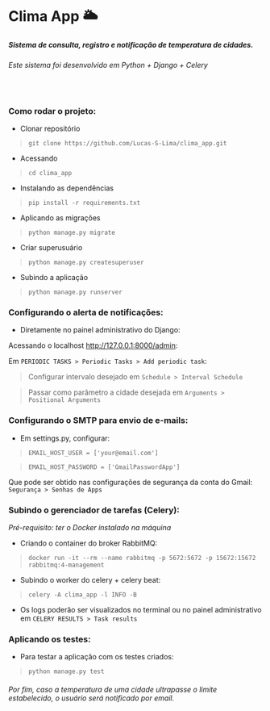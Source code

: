 # Clima App 🌥️
##### Sistema de consulta, registro e notificação de temperatura de cidades.

###### Este sistema foi desenvolvido em Python + Django + Celery
<br>

### Como rodar o projeto: 

* Clonar repositório

> `git clone https://github.com/Lucas-S-Lima/clima_app.git`

* Acessando

> `cd clima_app`

* Instalando as dependências

> `pip install -r requirements.txt`

* Aplicando as migrações

> `python manage.py migrate`

* Criar superusuário
>`python manage.py createsuperuser`

* Subindo a aplicação

> `python manage.py runserver`

### Configurando o alerta de notificações:

* Diretamente no painel administrativo do Django:

Acessando o localhost http://127.0.0.1:8000/admin:


Em `PERIODIC TASKS > Periodic Tasks > Add periodic task`:

> Configurar intervalo desejado em `Schedule > Interval Schedule`

> Passar como parâmetro a cidade desejada em `Arguments > Positional Arguments`

### Configurando o SMTP para envio de e-mails:

* Em settings.py, configurar:

>`EMAIL_HOST_USER = ['your@email.com']`

>`EMAIL_HOST_PASSWORD = ['GmailPasswordApp']`

Que pode ser obtido nas configurações de segurança da conta do Gmail: `Segurança > Senhas de Apps`

### Subindo o gerenciador de tarefas (Celery):

*Pré-requisito: ter o Docker instalado na máquina*

* Criando o container do broker RabbitMQ:

> `docker run -it --rm --name rabbitmq -p 5672:5672 -p 15672:15672 rabbitmq:4-management`

* Subindo o worker do celery + celery beat:

> `celery -A clima_app -l INFO -B`

* Os logs poderão ser visualizados no terminal ou no painel administrativo em `CELERY RESULTS > Task results`

### Aplicando os testes:

* Para testar a aplicação com os testes criados:

> `python manage.py test`

###### Por fim, caso a temperatura de uma cidade ultrapasse o limite estabelecido, o usuário será notificado por email.



